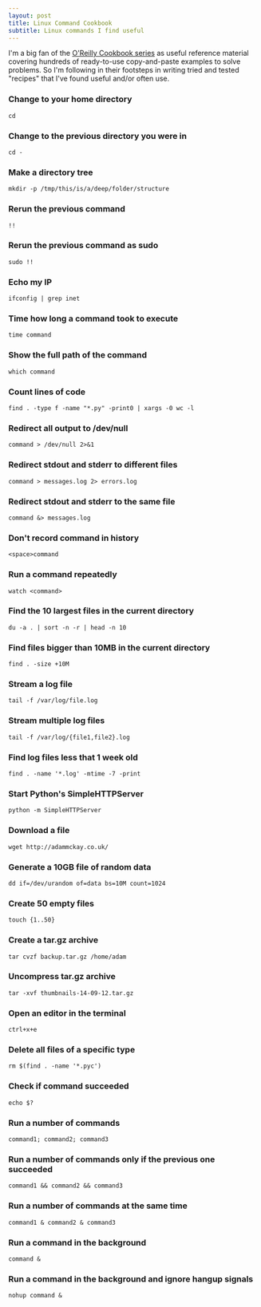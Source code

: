 ```yaml
---
layout: post
title: Linux Command Cookbook
subtitle: Linux commands I find useful
---
```


I'm a big fan of the [O'Reilly Cookbook series](http://shop.oreilly.com/category/series/cookbooks.do) as useful reference material covering hundreds of ready-to-use copy-and-paste examples to solve problems. So I'm following in their footsteps in writing tried and tested "recipes" that I've found useful and/or often use. 

### Change to your home directory
    cd

### Change to the previous directory you were in
    cd -

### Make a directory tree
	mkdir -p /tmp/this/is/a/deep/folder/structure

### Rerun the previous command
    !!

### Rerun the previous command as sudo
    sudo !!

### Echo my IP
	ifconfig | grep inet

### Time how long a command took to execute
	time command

### Show the full path of the command
	which command

### Count lines of code
	find . -type f -name "*.py" -print0 | xargs -0 wc -l

### Redirect all output to /dev/null
	command > /dev/null 2>&1

### Redirect stdout and stderr to different files
	command > messages.log 2> errors.log

### Redirect stdout and stderr to the same file
	command &> messages.log

### Don't record command in history
    <space>command

### Run a command repeatedly
    watch <command>

### Find the 10 largest files in the current directory
    du -a . | sort -n -r | head -n 10

### Find files bigger than 10MB in the current directory
	find . -size +10M

### Stream a log file
    tail -f /var/log/file.log

### Stream multiple log files
    tail -f /var/log/{file1,file2}.log

### Find log files less that 1 week old
	find . -name '*.log' -mtime -7 -print

### Start Python's SimpleHTTPServer
    python -m SimpleHTTPServer

### Download a file
	wget http://adammckay.co.uk/

### Generate a 10GB file of random data
    dd if=/dev/urandom of=data bs=10M count=1024

### Create 50 empty files
    touch {1..50}

### Create a tar.gz archive
    tar cvzf backup.tar.gz /home/adam

### Uncompress tar.gz archive
    tar -xvf thumbnails-14-09-12.tar.gz

### Open an editor in the terminal
    ctrl+x+e

### Delete all files of a specific type
	rm $(find . -name '*.pyc')

### Check if command succeeded
	echo $?

### Run a number of commands
	command1; command2; command3

### Run a number of commands only if the previous one succeeded
	command1 && command2 && command3

### Run a number of commands at the same time
	command1 & command2 & command3

### Run a command in the background
	command &

### Run a command in the background and ignore hangup signals
	nohup command &

